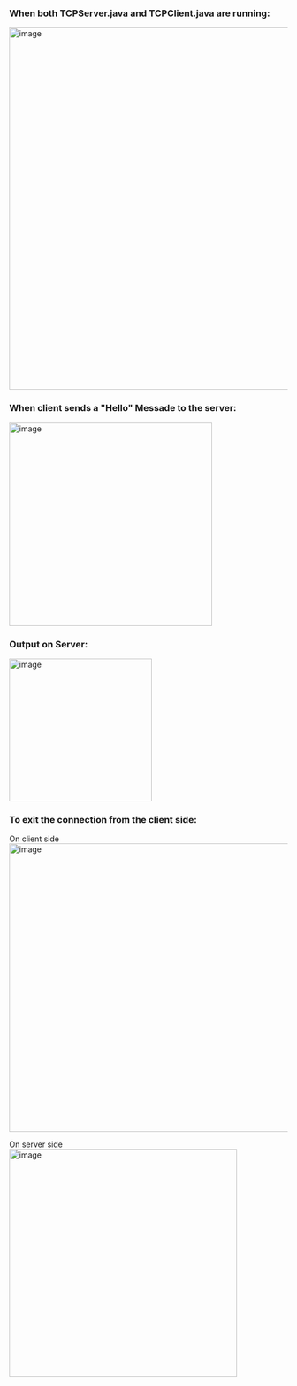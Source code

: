 ### When both TCPServer.java and TCPClient.java are running:
<img width="654" alt="image" src="https://user-images.githubusercontent.com/63767834/153545515-1a799476-4156-4036-9859-223b6605b4a3.png">

### When client sends a "Hello" Messade to the server:
<img width="367" alt="image" src="https://user-images.githubusercontent.com/63767834/153545826-d82f0d9a-90f3-42c8-b8a7-28fdad973ef8.png">

### Output on Server:
<img width="258" alt="image" src="https://user-images.githubusercontent.com/63767834/153545882-f2ad5b76-2b0f-41ed-9cb9-f3228a526e9a.png">

### To exit the connection from the client side:
On client side
<img width="521" alt="image" src="https://user-images.githubusercontent.com/63767834/153545982-f5bb22a3-a111-4197-b3bc-211f87d8867d.png">

On server side
<img width="412" alt="image" src="https://user-images.githubusercontent.com/63767834/153546038-f1792538-bf3b-49db-aeec-d0867e73f5c0.png">

